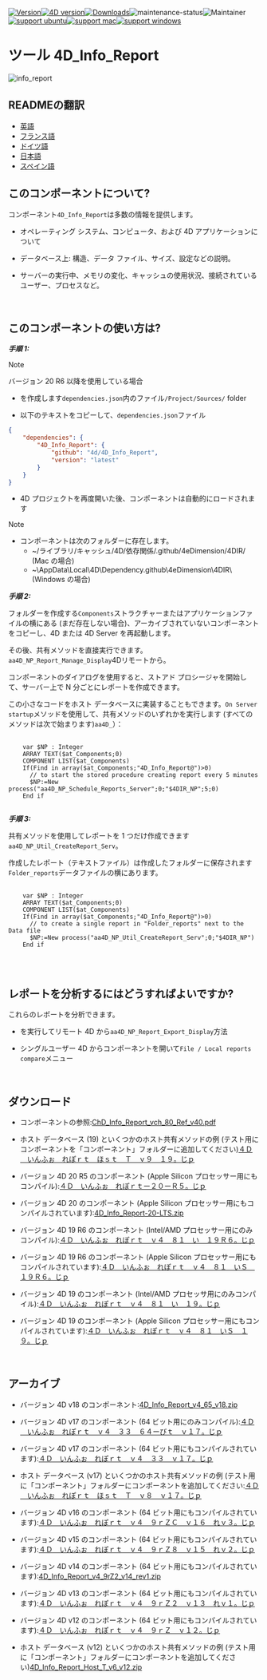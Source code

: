 [![Version](https://img.shields.io/endpoint?url=https://gist.githubusercontent.com/CGareau/dd2aa26e5b6c4152e80e7d3d09f2486a/raw/release_inforeport.json)](https://github.com/4eDimension/4DIR/releases/latest/)[![4D version](https://img.shields.io/endpoint?url=https://gist.githubusercontent.com/CGareau/dd2aa26e5b6c4152e80e7d3d09f2486a/raw/version_4dir.json)](<>)[![Downloads](https://img.shields.io/github/downloads/4eDimension/4DIR/total.svg)](https://GitHub.com/4eDimension/4DIR/releases/latest/)![maintenance-status](https://img.shields.io/badge/maintenance-actively--developed-brightgreen.svg)![Maintainer](https://img.shields.io/badge/maintainer-ThomasSchlumberger-blue)<br>[![support ubuntu](https://img.shields.io/badge/ubuntu-E95420.svg?style=flat-square&logo=ubuntu&labelColor=E95420&logoColor=white)](<>)[![support mac](https://img.shields.io/badge/macOS-000000.svg?style=flat-square&logo=apple&labelColor=000000&logoColor=white)](<>)[![support windows](https://img.shields.io/badge/windows-0078D6.svg?style=flat-square&logo=MODX&logoColor=white)](<>)

# ツール 4D_Info_Report

![info_report](https://github.com/4eDimension/4DIR/blob/main/images/4DIR.png)

## READMEの翻訳

-   [英語](README.md)
-   [フランス語](README.fr.md)
-   [ドイツ語](README.de.md)
-   [日本語](README.ja.md)
-   [スペイン語](README.es.md)

## このコンポーネントについて?

コンポーネント`4D_Info_Report`は多数の情報を提供します。

-   オペレーティング システム、コンピュータ、および 4D アプリケーションについて

-   データベース上: 構造、データ ファイル、サイズ、設定などの説明。

-   サーバーの実行中、メモリの変化、キャッシュの使用状況、接続されているユーザー、プロセスなど。

<br>

## このコンポーネントの使い方は?

**_手順 1:_**

> [!NOTE]
> バージョン 20 R6 以降を使用している場合

-   を作成します`dependencies.json`内のファイル`/Project/Sources/` folder

-   以下のテキストをコピーして、`dependencies.json`ファイル

```json
{
	"dependencies": {
		"4D_Info_Report": {
			"github": "4d/4D_Info_Report",
			"version": "latest"
		}
	}
}
```

-   4D プロジェクトを再度開いた後、コンポーネントは自動的にロードされます

> [!NOTE]
>
> -   コンポーネントは次のフォルダーに存在します。
>     -   ~/ライブラリ/キャッシュ/4D/依存関係/.github/4eDimension/4DIR/ (Mac の場合)
>     -   ~\\AppData\\Local\\4D\\Dependency.github\\4eDimension\\4DIR\\ (Windows の場合)

**_手順 2:_**

フォルダーを作成する`Components`ストラクチャーまたはアプリケーションファイルの横にある (まだ存在しない場合)、アーカイブされていないコンポーネントをコピーし、4D または 4D Server を再起動します。

その後、共有メソッドを直接実行できます。`aa4D_NP_Report_Manage_Display`4Dリモートから。

コンポーネントのダイアログを使用すると、ストアド プロシージャを開始して、サーバー上で N 分ごとにレポートを作成できます。

この小さなコードをホスト データベースに実装することもできます。`On Server startup`メソッドを使用して、共有メソッドのいずれかを実行します (すべてのメソッドは次で始まります)`aa4D_`）：

<pre>
  <code class="4d">
    var $NP : Integer
    ARRAY TEXT($at_Components;0)
    COMPONENT LIST($at_Components)
    If(Find in array($at_Components;"4D_Info_Report@")>0)
      // to start the stored procedure creating report every 5 minutes
      $NP:=New process("aa4D_NP_Schedule_Reports_Server";0;"$4DIR_NP";5;0)
    End if
   </code>
</pre>

**_手順 3:_**

共有メソッドを使用してレポートを 1 つだけ作成できます`aa4D_NP_Util_CreateReport_Serv`。

作成したレポート（テキストファイル）は作成したフォルダーに保存されます`Folder_reports`データファイルの横にあります。

<pre>
  <code class="4d">
    var $NP : Integer
    ARRAY TEXT($at_Components;0)
    COMPONENT LIST($at_Components)
    If(Find in array($at_Components;"4D_Info_Report@")>0)
      // to create a single report in "Folder_reports" next to the Data file
      $NP:=New process("aa4D_NP_Util_CreateReport_Serv";0;"$4DIR_NP")
    End if
    </code>
</pre>

<br>

## レポートを分析するにはどうすればよいですか?

これらのレポートを分析できます。

-   を実行してリモート 4D から`aa4D_NP_Report_Export_Display`方法

-   シングルユーザー 4D からコンポーネントを開いて`File / Local reports compare`メニュー

<br>

## ダウンロード

-   コンポーネントの参照:[ChD_Info_Report_vch_80_Ref_v40.pdf](https://github.com/4eDimension/4DIR/releases/latest/download/4D_Info_Report_v4_80_Ref_v40.pdf)

-   ホスト データベース (19) といくつかのホスト共有メソッドの例 (テスト用にコンポーネントを「コンポーネント」フォルダーに追加してください)[４Ｄ＿いんふぉ＿れぽｒｔ＿ほｓｔ＿Ｔ＿ｖ９＿１９。じｐ](https://github.com/4eDimension/4DIR/releases/latest/download/4D_Info_Report_Host_T_v9_19.zip)

-   バージョン 4D 20 R5 のコンポーネント (Apple Silicon プロセッサー用にもコンパイル):[４Ｄ＿いんふぉ＿れぽｒｔー２０ーＲ５。じｐ](https://github.com/4eDimension/4DIR/releases/latest/download/4D_Info_Report-20-R5.zip)

-   バージョン 4D 20 のコンポーネント (Apple Silicon プロセッサー用にもコンパイルされています):[4D_Info_Report-20-LTS.zip](https://github.com/4eDimension/4DIR/releases/latest/download/4D_Info_Report-20-LTS.zip)

-   バージョン 4D 19 R6 のコンポーネント (Intel/AMD プロセッサー用にのみコンパイル):[４Ｄ＿いんふぉ＿れぽｒｔ＿ｖ４＿８１＿い＿１９Ｒ６。じｐ](https://github.com/4eDimension/4DIR/releases/latest/download/4D_Info_Report_v4_81_I_19R6.zip)

-   バージョン 4D 19 R6 のコンポーネント (Apple Silicon プロセッサー用にもコンパイルされています):[４Ｄ＿いんふぉ＿れぽｒｔ＿ｖ４＿８１＿いＳ＿１９Ｒ６。じｐ](https://github.com/4eDimension/4DIR/releases/latest/download/4D_Info_Report_v4_81_IS_19R6.zip)

-   バージョン 4D 19 のコンポーネント (Intel/AMD プロセッサ用にのみコンパイル):[４Ｄ＿いんふぉ＿れぽｒｔ＿ｖ４＿８１＿い＿１９。じｐ](https://github.com/4eDimension/4DIR/releases/latest/download/4D_Info_Report_v4_81_I_19.zip)

-   バージョン 4D 19 のコンポーネント (Apple Silicon プロセッサー用にもコンパイルされています):[４Ｄ＿いんふぉ＿れぽｒｔ＿ｖ４＿８１＿いＳ＿１９。じｐ](https://github.com/4eDimension/4DIR/releases/latest/download/4D_Info_Report_v4_81_IS_19.zip)

<br>

## アーカイブ

-   バージョン 4D v18 のコンポーネント:[4D_Info_Report_v4_65_v18.zip](https://github.com/4eDimension/4DIR/releases/latest/download/4D_Info_Report_v4_65_v18.zip)

-   バージョン 4D v17 のコンポーネント (64 ビット用にのみコンパイル):[４Ｄ＿いんふぉ＿れぽｒｔ＿ｖ４＿３３＿６４ーびｔ＿ｖ１７。じｐ](https://github.com/4eDimension/4DIR/releases/latest/download/4D_Info_Report_v4_33_64-bit_v17.zip)

-   バージョン 4D v17 のコンポーネント (64 ビット用にもコンパイルされています):[４Ｄ＿いんふぉ＿れぽｒｔ＿ｖ４＿３３＿ｖ１７。じｐ](https://github.com/4eDimension/4DIR/releases/latest/download/4D_Info_Report_v4_33_v17.zip)

-   ホスト データベース (v17) といくつかのホスト共有メソッドの例 (テスト用に「コンポーネント」フォルダーにコンポーネントを追加してください:[４Ｄ＿いんふぉ＿れぽｒｔ＿ほｓｔ＿Ｔ＿ｖ８＿ｖ１７。じｐ](https://github.com/4eDimension/4DIR/releases/latest/download/4D_Info_Report_Host_T_v8_v17.zip)

-   バージョン 4D v16 のコンポーネント (64 ビット用にもコンパイルされています):[４Ｄ＿いんふぉ＿れぽｒｔ＿ｖ４＿９ｒＺＣ＿ｖ１６＿れｖ３。じｐ](https://github.com/4eDimension/4DIR/releases/latest/download/4D_Info_Report_v4_9rZC_v16_rev3.zip)

-   バージョン 4D v15 のコンポーネント (64 ビット用にもコンパイルされています):[４Ｄ＿いんふぉ＿れぽｒｔ＿ｖ４＿９ｒＺ８＿ｖ１５＿れｖ２。じｐ](https://github.com/4eDimension/4DIR/releases/latest/download/4D_Info_Report_v4_9rZ8_v15_rev2.zip)

-   バージョン 4D v14 のコンポーネント (64 ビット用にもコンパイルされています):[4D_Info_Report_v4_9rZ2_v14_rev1.zip](https://github.com/4eDimension/4DIR/releases/latest/download/4D_Info_Report_v4_9rZ2_v14_rev1.zip)

-   バージョン 4D v13 のコンポーネント (64 ビット用にもコンパイルされています):[４Ｄ＿いんふぉ＿れぽｒｔ＿ｖ４＿９ｒＺ２＿ｖ１３＿れｖ１。じｐ](https://github.com/4eDimension/4DIR/releases/latest/download/4D_Info_Report_v4_9rZ2_v13_rev1.zip)

-   バージョン 4D v12 のコンポーネント (64 ビット用にもコンパイルされています):[４Ｄ＿いんふぉ＿れぽｒｔ＿ｖ４＿９ｒＺ＿ｖ１２。じｐ](https://github.com/4eDimension/4DIR/releases/latest/download/4D_Info_Report_v4_9rZ_v12.zip)

-   ホスト データベース (v12) といくつかのホスト共有メソッドの例 (テスト用に「コンポーネント」フォルダーにコンポーネントを追加してください)[4D_Info_Report_Host_T_v6_v12.zip](https://github.com/4eDimension/4DIR/releases/latest/download/4D_Info_Report_Host_T_v6_v12.zip)
